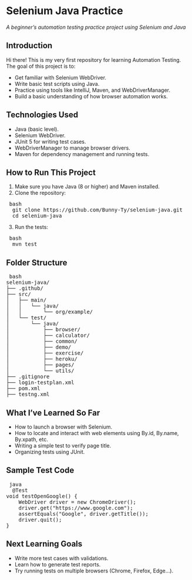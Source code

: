 # Selenium Java Practice  
*A beginner’s automation testing practice project using Selenium and Java*
## Introduction  
Hi there! This is my very first repository for learning Automation Testing.  
The goal of this project is to:  
- Get familiar with Selenium WebDriver.
- Write basic test scripts using Java.
- Practice using tools like IntelliJ, Maven, and WebDriverManager.
- Build a basic understanding of how browser automation works.
## Technologies Used  
- Java (basic level).
- Selenium WebDriver.
- JUnit 5 for writing test cases.
- WebDriverManager to manage browser drivers.
- Maven for dependency management and running tests.
## How to Run This Project  
1. Make sure you have Java (8 or higher) and Maven installed.  
2. Clone the repository:  
<pre> bash  
  git clone https://github.com/Bunny-Ty/selenium-java.git  
  cd selenium-java </pre>  
3. Run the tests:  
<pre> bash  
  mvn test </pre>  
## Folder Structure  
<pre> bash  
selenium-java/
├── .github/                   
├── src/
│   ├── main/
│   │   └── java/
│   │       └── org/example/   
│   └── test/
│       └── java/
│           ├── browser/       
│           ├── calculator/    
│           ├── common/        
│           ├── demo/          
│           ├── exercise/      
│           ├── heroku/       
│           ├── pages/         
│           └── utils/         
├── .gitignore                 
├── login-testplan.xml       
├── pom.xml                   
├── testng.xml </pre>  
## What I’ve Learned So Far  
- How to launch a browser with Selenium.
- How to locate and interact with web elements using By.id, By.name, By.xpath, etc.
- Writing a simple test to verify page title.
- Organizing tests using JUnit.
## Sample Test Code  
<pre> java  
  @Test
void testOpenGoogle() {
    WebDriver driver = new ChromeDriver();
    driver.get("https://www.google.com");
    assertEquals("Google", driver.getTitle());
    driver.quit();
} </pre>  
## Next Learning Goals  
- Write more test cases with validations.
- Learn how to generate test reports.
- Try running tests on multiple browsers (Chrome, Firefox, Edge…).
